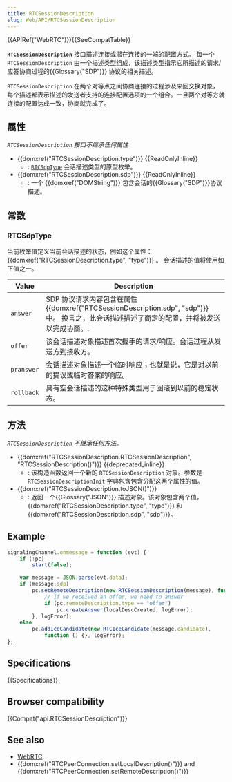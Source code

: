 ```yaml
---
title: RTCSessionDescription
slug: Web/API/RTCSessionDescription
---
```

{{APIRef("WebRTC")}}{{SeeCompatTable}}

**`RTCSessionDescription`** 接口描述连接或潜在连接的一端的配置方式。 每一个`RTCSessionDescription` 由一个描述类型组成，该描述类型指示它所描述的请求/应答协商过程的{{Glossary("SDP")}} 协议的相关描述。

`RTCSessionDescription` 在两个对等点之间协商连接的过程涉及来回交换对象，每个描述都表示描述的发送者支持的连接配置选项的一个组合。一旦两个对等方就连接的配置达成一致，协商就完成了。

## 属性

_`RTCSessionDescription` 接口不继承任何属性_

- {{domxref("RTCSessionDescription.type")}} {{ReadOnlyInline}}
  - : [`RTCSdpType`](#rtcsdptype) 会话描述类型的原型枚举。
- {{domxref("RTCSessionDescription.sdp")}} {{ReadOnlyInline}}
  - : 一个 {{domxref("DOMString")}} 包含会话的{{Glossary("SDP")}}协议描述。

## 常数

### RTCSdpType

当前枚举值定义当前会话描述的状态，例如这个属性： {{domxref("RTCSessionDescription.type", "type")}} 。 会话描述的值将使用如下值之一。

| Value      | Description                                                                                                                                                |
| ---------- | ---------------------------------------------------------------------------------------------------------------------------------------------------------- |
| `answer`   | SDP 协议请求内容包含在属性{{domxref("RTCSessionDescription.sdp", "sdp")}}中。 换言之，此会话描述描述了商定的配置，并将被发送以完成协商。. |
| `offer`    | 该会话描述对象描述首次握手的请求/响应。会话过程从发送方到接收方。                                                                                          |
| `pranswer` | 会话描述对象描述一个临时响应；也就是说，它是对以前的提议或临时答案的响应。                                                                                 |
| `rollback` | 具有空会话描述的这种特殊类型用于回滚到以前的稳定状态。                                                                                                     |

## 方法

_`RTCSessionDescription` 不继承任何方法。_

- {{domxref("RTCSessionDescription.RTCSessionDescription", "RTCSessionDescription()")}} {{deprecated_inline}}
  - : 该构造函数返回一个新的 `RTCSessionDescription` 对象。参数是 `RTCSessionDescriptionInit` 字典包含包含分配这两个属性的值。
- {{domxref("RTCSessionDescription.toJSON()")}}
  - : 返回一个{{Glossary("JSON")}} 描述对象。该对象包含两个值，{{domxref("RTCSessionDescription.type", "type")}} 和{{domxref("RTCSessionDescription.sdp", "sdp")}}。

## Example

```js
signalingChannel.onmessage = function (evt) {
    if (!pc)
        start(false);

    var message = JSON.parse(evt.data);
    if (message.sdp)
        pc.setRemoteDescription(new RTCSessionDescription(message), function () {
            // if we received an offer, we need to answer
            if (pc.remoteDescription.type == "offer")
                pc.createAnswer(localDescCreated, logError);
        }, logError);
    else
        pc.addIceCandidate(new RTCIceCandidate(message.candidate),
            function () {}, logError);
};
```

## Specifications

{{Specifications}}

## Browser compatibility

{{Compat("api.RTCSessionDescription")}}

## See also

- [WebRTC](/zh-CN/docs/Web/Guide/API/WebRTC)
- {{domxref("RTCPeerConnection.setLocalDescription()")}} and {{domxref("RTCPeerConnection.setRemoteDescription()")}}
